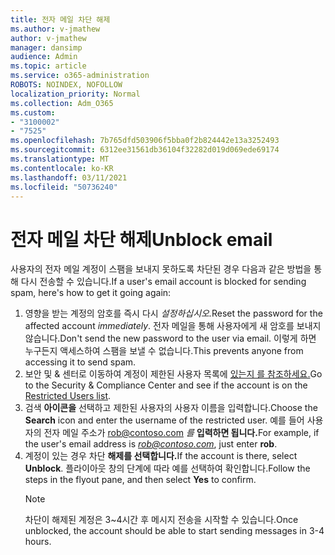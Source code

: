 ```yaml
---
title: 전자 메일 차단 해제
ms.author: v-jmathew
author: v-jmathew
manager: dansimp
audience: Admin
ms.topic: article
ms.service: o365-administration
ROBOTS: NOINDEX, NOFOLLOW
localization_priority: Normal
ms.collection: Adm_O365
ms.custom:
- "3100002"
- "7525"
ms.openlocfilehash: 7b765dfd503906f5bba0f2b824442e13a3252493
ms.sourcegitcommit: 6312ee31561db36104f32282d019d069ede69174
ms.translationtype: MT
ms.contentlocale: ko-KR
ms.lasthandoff: 03/11/2021
ms.locfileid: "50736240"
---
```

# <a name="unblock-email"></a><span data-ttu-id="0852a-102">전자 메일 차단 해제</span><span class="sxs-lookup"><span data-stu-id="0852a-102">Unblock email</span></span>

<span data-ttu-id="0852a-103">사용자의 전자 메일 계정이 스팸을 보내지 못하도록 차단된 경우 다음과 같은 방법을 통해 다시 전송할 수 있습니다.</span><span class="sxs-lookup"><span data-stu-id="0852a-103">If a user's email account is blocked for sending spam, here's how to get it going again:</span></span>

1. <span data-ttu-id="0852a-104">영향을 받는 계정의 암호를 즉시 다시 *설정하십시오.*</span><span class="sxs-lookup"><span data-stu-id="0852a-104">Reset the password for the affected account *immediately*.</span></span> <span data-ttu-id="0852a-105">전자 메일을 통해 사용자에게 새 암호를 보내지 않습니다.</span><span class="sxs-lookup"><span data-stu-id="0852a-105">Don't send the new password to the user via email.</span></span> <span data-ttu-id="0852a-106">이렇게 하면 누구든지 액세스하여 스팸을 보낼 수 없습니다.</span><span class="sxs-lookup"><span data-stu-id="0852a-106">This prevents anyone from accessing it to send spam.</span></span>
2. <span data-ttu-id="0852a-107">보안 및 & 센터로 이동하여 계정이 제한된 사용자 목록에 [있는지 를 참조하세요.](https://protection.office.com/#/restrictedusers)</span><span class="sxs-lookup"><span data-stu-id="0852a-107">Go to the Security & Compliance Center and see if the account is on the [Restricted Users list](https://protection.office.com/#/restrictedusers).</span></span>
3. <span data-ttu-id="0852a-108">검색 **아이콘을** 선택하고 제한된 사용자의 사용자 이름을 입력합니다.</span><span class="sxs-lookup"><span data-stu-id="0852a-108">Choose the **Search** icon and enter the username of the restricted user.</span></span> <span data-ttu-id="0852a-109">예를 들어 사용자의 전자 메일 주소가 rob@contoso.com *를* **입력하면 됩니다.**</span><span class="sxs-lookup"><span data-stu-id="0852a-109">For example, if the user's email address is *rob@contoso.com*, just enter **rob**.</span></span>
4. <span data-ttu-id="0852a-110">계정이 있는 경우 차단 **해제를 선택합니다.**</span><span class="sxs-lookup"><span data-stu-id="0852a-110">If the account is there, select **Unblock**.</span></span> <span data-ttu-id="0852a-111">플라이아웃 창의 단계에 따라 예를  선택하여 확인합니다.</span><span class="sxs-lookup"><span data-stu-id="0852a-111">Follow the steps in the flyout pane, and then select **Yes** to confirm.</span></span>  
    > [!NOTE]
    > <span data-ttu-id="0852a-112">차단이 해제된 계정은 3~4시간 후 메시지 전송을 시작할 수 있습니다.</span><span class="sxs-lookup"><span data-stu-id="0852a-112">Once unblocked, the account should be able to start sending messages in 3-4 hours.</span></span>
